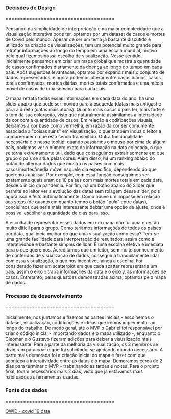 ### Decisões de Design
=====================================

  Pensando na simplicidade de interpretação e na maior complexidade que a visualização interativa pode ter, optamos por um dataset de casos e mortes de Covid pelo mundo. Apesar de ser um tema já bastante discutido e utilizado na criação de visualizações, tem um potencial muito grande para retratar informações ao longo do tempo em uma escala mundial, motivo pelo qual fizemos nossa escolha de visualização. Nesse sentido, inicialmente pensamos em criar um mapa global que mostra a quantidade de casos confirmados diariamente da doença ao longo do tempo em cada país. Após sugestões levantadas, optamos por expandir mais o conjunto de dados representados, e agora podemos alterar entre casos diários, casos totais confirmados, mortes diárias, mortes totais confirmadas e uma média móvel de casos de uma semana para cada país.
  
  O mapa retrata todas essas informações em cada data do ano: há uma slider abaixo que pode ser movido para a esquerda (datas mais antigas) e para a direita (datas mais atuais). Quanto mais casos o país ter, mais forte é o tom da sua coloração, visto que naturalmente assimilamos a intensidade da cor com a quantidade de casos. Em relação a codificações visuais, deixamos a cor base como vermelha, em razão da cor ser comumente associada a "coisas ruins" em visualização, o que também induz o leitor a compreender o que está sendo transmitido. Outra funcionalidade necessária é o nosso tooltip: quando passamos o mouse por cima de algum país, podemos ver o número exato da informação na data colocada, o que se torna extremamente útil, dado que conseguimos extrair somente em que grupo o país se situa pelas cores. Além disso, há um ranking abaixo do botão de alternar dados que mostra os países com mais casos/mortes/media móvel naquele dia específico, dependendo do que queremos analisar. Por exemplo, com essa função conseguimos ver exatamente quais eram os 10 países com mais mortes totais em cada data, desde o início da pandemia. Por fim, há um botão abaixo do Slider que permite ao leitor ver a evolução das datas sem rolagem desse slider, pois agora isso é feito automaticamente. Como houve um impasse em relação aos steps (de quanto em quanto tempo o botão "pula" entre datas), concluimos que seria mais interessante deixar uma opção de ajuste, onde é possível escolher a quantidade de dias para isso.
 
 A escolha de representar esses dados em um mapa não foi uma questão muito difícil para o grupo. Como teríamos informações de todos os países por data, qual ideia melhor do que uma visualização como essa? Tem-se uma grande facilidade para interpretação de resultados, assim como a interatividade é bastante simples de lidar. É uma escolha efetiva e imediata para o que queremos. Acreditamos que um leitor, sem muito conhecimento de conteúdos de visualização de dados, conseguiria tranquilamente lidar com essa visualização, o que nos incentivou ainda a escolha. Foi considerado fazer um scatterplot em que cada scatter representaria um país, assim o eixo x traria informações da data e o eixo y, as informações de casos.  Entretanto, pelas questões demonstradas acima, optamos pelo mapa de dados.
 
 
### Processo de desenvolvimento
=====================================

Inicialmente, nos juntamos e fizemos as partes iniciais - escolhemos o dataset, visualização, codificações e ideias que iremos implementar ao longo do trabalho. De modo geral, até o MVP o Gabriel foi responsável por criar o código inicial - importando dados e o mapa utilizado -, enquanto o Cleomar e o Gustavo fizeram adições para deixar a visualização mais interessante. Para a parte da melhoria da visualização, os 3 membros se dividiram para criar o que foi solicitado, se ajudando quando necessário. A parte mais demorada foi a criação inicial do mapa e fazer com que aconteça a interatividade entre as datas e o mapa. Demoramos cerca de 2 dias para terminar o MVP - trabalhando as tardes e noites. Para o projeto final, foram necessários mais 2 dias, visto que já estávamos mais habituados as ferramentas usadas.


### Fonte dos dados
=====================================

[OWID - covid 19 data](https://github.com/owid/covid-19-data/tree/master/public/data)
